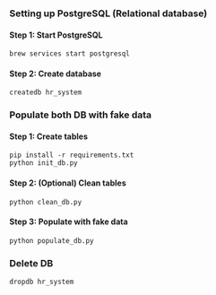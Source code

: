 ### Setting up PostgreSQL (Relational database)

#### Step 1: Start PostgreSQL
```shell
brew services start postgresql
```

#### Step 2: Create database
```shell
createdb hr_system
```

### Populate both DB with fake data

#### Step 1: Create tables
```shell
pip install -r requirements.txt
python init_db.py
```

#### Step 2: (Optional) Clean tables
```shell
python clean_db.py
```

#### Step 3: Populate with fake data
```shell
python populate_db.py
```

### Delete DB
```shell
dropdb hr_system
```
